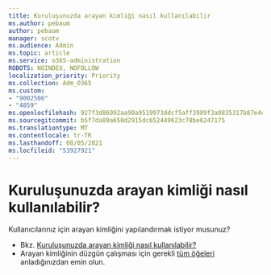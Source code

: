 ```yaml
---
title: Kuruluşunuzda arayan kimliği nasıl kullanılabilir
ms.author: pebaum
author: pebaum
manager: scotv
ms.audience: Admin
ms.topic: article
ms.service: o365-administration
ROBOTS: NOINDEX, NOFOLLOW
localization_priority: Priority
ms.collection: Adm_O365
ms.custom:
- "9002506"
- "4859"
ms.openlocfilehash: 927f3d86992aa90a9519973ddcf5aff3989f3a0835317b87e4e71af4558d28e6
ms.sourcegitcommit: b5f7da89a650d2915dc652449623c78be6247175
ms.translationtype: MT
ms.contentlocale: tr-TR
ms.lasthandoff: 08/05/2021
ms.locfileid: "53927921"
---
```

# <a name="how-can-caller-id-be-used-in-your-organization"></a>Kuruluşunuzda arayan kimliği nasıl kullanılabilir?

Kullanıcılarınız için arayan kimliğini yapılandırmak istiyor musunuz?

- Bkz. [Kuruluşunuzda arayan kimliği nasıl kullanılabilir?](https://docs.microsoft.com/microsoftteams/how-can-caller-id-be-used-in-your-organization)
- Arayan kimliğinin düzgün çalışması için gerekli [tüm öğeleri](https://docs.microsoft.com/microsoftteams/more-about-calling-line-id-and-calling-party-name) anladığınızdan emin olun.
